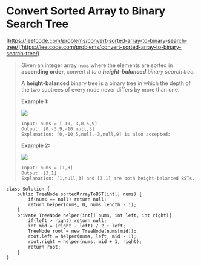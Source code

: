 # Convert Sorted Array to Binary Search Tree

[https://leetcode.com/problems/convert-sorted-array-to-binary-search-tree/](https://leetcode.com/problems/convert-sorted-array-to-binary-search-tree/)

> Given an integer array `nums` where the elements are sorted in **ascending order**, convert _it to a **height-balanced** binary search tree_.
>
> A **height-balanced** binary tree is a binary tree in which the depth of the two subtrees of every node never differs by more than one.
>
> &#x20;
>
> **Example 1:**
>
> ![](https://assets.leetcode.com/uploads/2021/02/18/btree1.jpg)
>
> ```
> Input: nums = [-10,-3,0,5,9]
> Output: [0,-3,9,-10,null,5]
> Explanation: [0,-10,5,null,-3,null,9] is also accepted:
> ```
>
> **Example 2:**
>
> ![](https://assets.leetcode.com/uploads/2021/02/18/btree.jpg)
>
> ```
> Input: nums = [1,3]
> Output: [3,1]
> Explanation: [1,null,3] and [3,1] are both height-balanced BSTs.
> ```

```
class Solution {
    public TreeNode sortedArrayToBST(int[] nums) {
        if(nums == null) return null;
        return helper(nums, 0, nums.length - 1);
    }
    private TreeNode helper(int[] nums, int left, int right){
        if(left > right) return null;
        int mid = (right - left) / 2 + left;
        TreeNode root = new TreeNode(nums[mid]);
        root.left = helper(nums, left, mid - 1);
        root.right = helper(nums, mid + 1, right);
        return root;
    }
}
```
